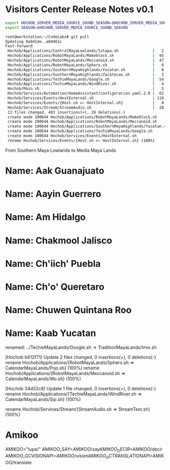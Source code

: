 # Visitors Center Release Notes v0.1

```sh
export HOCHOB_SERVER_MEDIA_SOURCE_SOUND_SEASON=$HOCHOB_SERVER_MEDIA_SOURCE_SOUND/Season/
export SEASON=$HOCHOB_SERVER_MEDIA_SOURCE_SOUND_SEASON
```

```sh
root@workstation:~/CodeLabs# git pull
Updating 9a9d1de..a84461c
Fast-forward
 Hochob/Applications/CentralMayaLowlands/Ixtapa.sh               |   2 +-
 Hochob/Applications/RobotMayaLands/Makeblock.sh                 |  95 ++++++++++++++++++++++++++++++++++++++++++++++++++++++++++++++
 Hochob/Applications/RobotMayaLands/Meccanoid.sh                 |  47 +++++++++++++++++++++++++++++++
 Hochob/Applications/RobotMayaLands/Sphero.sh                    |   6 ++--
 Hochob/Applications/SouthernMayaHighlands/Yucatan.sh            |   8 ++++++
 Hochob/Applications/SouthernMayaHighlands/Zacatecas.sh          |   2 +-
 Hochob/Applications/TechieMayaLands/Google.sh                   |  54 +++++++++++++++++++++++++++++++++++
 Hochob/Applications/TechieMayaLands/WindRiver.sh                |   4 +--
 Hochob/Main.sh                                                  |   5 ++++
 Hochob/Services/Automation/HomeAssistant/configuration.yaml.2.0 |  62 ++++++++++++++++++++++++++++++++--------
 Hochob/Services/Events/HostExternal.sh                          | 118 +++++++++++++++++++++++++++++++++++++++++++++++++++++++++++++++++++++++++++++
 Hochob/Services/Events/{Host.sh => HostInternal.sh}             |   0
 Hochob/Services/Stream/StreamAudio.sh                           |  28 ++++++++++++-------
 13 files changed, 403 insertions(+), 28 deletions(-)
 create mode 100644 Hochob/Applications/RobotMayaLands/Makeblock.sh
 create mode 100644 Hochob/Applications/RobotMayaLands/Meccanoid.sh
 create mode 100644 Hochob/Applications/SouthernMayaHighlands/Yucatan.sh
 create mode 100644 Hochob/Applications/TechieMayaLands/Google.sh
 create mode 100644 Hochob/Services/Events/HostExternal.sh
 rename Hochob/Services/Events/{Host.sh => HostInternal.sh} (100%)
```

From Southern Maya Lowlands to Media Maya Lands

# Name: Aak Guanajuato
# Name: Aayin Guerrero
# Name: Am Hidalgo
# Name: Chakmool Jalisco
# Name: Ch'iich' Puebla
# Name: Ch'o' Queretaro
# Name: Chuwen Quintana Roo
# Name: Kaab Yucatan

renamed:    ../TechieMayaLands/Google.sh -> TraditionMayaLands/Imix.sh

[Hochob b612f71] Update
 2 files changed, 0 insertions(+), 0 deletions(-)
 rename Hochob/Applications/{RobotMayaLands/Sphero.sh => CalendarMayaLands/Pop.sh} (100%)
 rename Hochob/Applications/{RobotMayaLands/Meccanoid.sh => CalendarMayaLands/Wo.sh} (100%)

[Hochob 34d32c8] Update
 1 file changed, 0 insertions(+), 0 deletions(-)
 rename Hochob/Applications/{TechieMayaLands/WindRiver.sh => CalendarMayaLands/Sip.sh} (100%)

rename Hochob/Services/Stream/{StreamAudio.sh => StreamText.sh} (100%)

# Amikoo

AMIKOO="lupe/"
AMIKOO_SAY=$AMIKOO/say
AMIKOO_DECIR=$AMIKOO/decir
AMIKOO_GCVISIONAPI=$AMIKOO/vision
AMIKOO_GCTRANSLATIONAPI=$AMIKOO/translate
